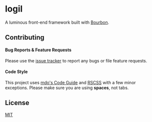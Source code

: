 # logil

A luminous front-end framework built with [Bourbon](http://bourbon.io/).

## Contributing

#### Bug Reports & Feature Requests

Please use the [issue tracker](https://github.com/creaturephil/usub/issues)
to report any bugs or file feature requests.

#### Code Style

This project uses [mdo's Code Guide](http://mdo.github.io/code-guide) and
[RSCSS](https://github.com/rstacruz/rscss) with a few minor exceptions.
Please make sure you are using __spaces__, not tabs.

## License

[MIT](LICENSE)

